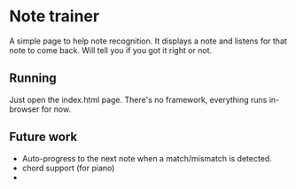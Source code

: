 # Note trainer
A simple page to help note recognition.  It displays a note and listens for that note to come back.  Will tell you if you got it right or not.

## Running
Just open the index.html page.  There's no framework, everything runs in-browser for now.

## Future work
* Auto-progress to the next note when a match/mismatch is detected.
* chord support (for piano)
* 